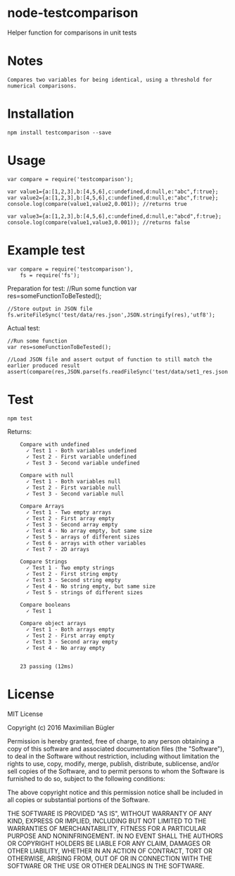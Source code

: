 # node-testcomparison
Helper function for comparisons in unit tests

# Notes
    Compares two variables for being identical, using a threshold for numerical comparisons.
    
# Installation
    npm install testcomparison --save

# Usage
    var compare = require('testcomparison');
    
    var value1={a:[1,2,3],b:[4,5,6],c:undefined,d:null,e:"abc",f:true};
    var value2={a:[1,2,3],b:[4,5,6],c:undefined,d:null,e:"abc",f:true};
    console.log(compare(value1,value2,0.001)); //returns true
    
    var value3={a:[1,2,3],b:[4,5,6],c:undefined,d:null,e:"abcd",f:true};
    console.log(compare(value1,value3,0.001)); //returns false

# Example test

    var compare = require('testcomparison'),
        fs = require('fs');

Preparation for test:
    //Run some function
    var res=someFunctionToBeTested();
    
    //Store output in JSON file
    fs.writeFileSync('test/data/res.json',JSON.stringify(res),'utf8');
    
Actual test:

    //Run some function
    var res=someFunctionToBeTested();
    
    //Load JSON file and assert output of function to still match the earlier produced result
    assert(compare(res,JSON.parse(fs.readFileSync('test/data/set1_res.json','utf8')),0.001));



# Test
    npm test

Returns:

        Compare with undefined
          ✓ Test 1 - Both variables undefined
          ✓ Test 2 - First variable undefined
          ✓ Test 3 - Second variable undefined
      
        Compare with null
          ✓ Test 1 - Both variables null
          ✓ Test 2 - First variable null
          ✓ Test 3 - Second variable null
      
        Compare Arrays
          ✓ Test 1 - Two empty arrays
          ✓ Test 2 - First array empty
          ✓ Test 3 - Second array empty
          ✓ Test 4 - No array empty, but same size
          ✓ Test 5 - arrays of different sizes
          ✓ Test 6 - arrays with other variables
          ✓ Test 7 - 2D arrays
      
        Compare Strings
          ✓ Test 1 - Two empty strings
          ✓ Test 2 - First string empty
          ✓ Test 3 - Second string empty
          ✓ Test 4 - No string empty, but same size
          ✓ Test 5 - strings of different sizes
      
        Compare booleans
          ✓ Test 1
      
        Compare object arrays
          ✓ Test 1 - Both arrays empty
          ✓ Test 2 - First array empty
          ✓ Test 3 - Second array empty
          ✓ Test 4 - No array empty
      
      
        23 passing (12ms)

        

# License

MIT License

Copyright (c) 2016 Maximilian Bügler

Permission is hereby granted, free of charge, to any person obtaining a copy
of this software and associated documentation files (the "Software"), to deal
in the Software without restriction, including without limitation the rights
to use, copy, modify, merge, publish, distribute, sublicense, and/or sell
copies of the Software, and to permit persons to whom the Software is
furnished to do so, subject to the following conditions:

The above copyright notice and this permission notice shall be included in all
copies or substantial portions of the Software.

THE SOFTWARE IS PROVIDED "AS IS", WITHOUT WARRANTY OF ANY KIND, EXPRESS OR
IMPLIED, INCLUDING BUT NOT LIMITED TO THE WARRANTIES OF MERCHANTABILITY,
FITNESS FOR A PARTICULAR PURPOSE AND NONINFRINGEMENT. IN NO EVENT SHALL THE
AUTHORS OR COPYRIGHT HOLDERS BE LIABLE FOR ANY CLAIM, DAMAGES OR OTHER
LIABILITY, WHETHER IN AN ACTION OF CONTRACT, TORT OR OTHERWISE, ARISING FROM,
OUT OF OR IN CONNECTION WITH THE SOFTWARE OR THE USE OR OTHER DEALINGS IN THE
SOFTWARE.
